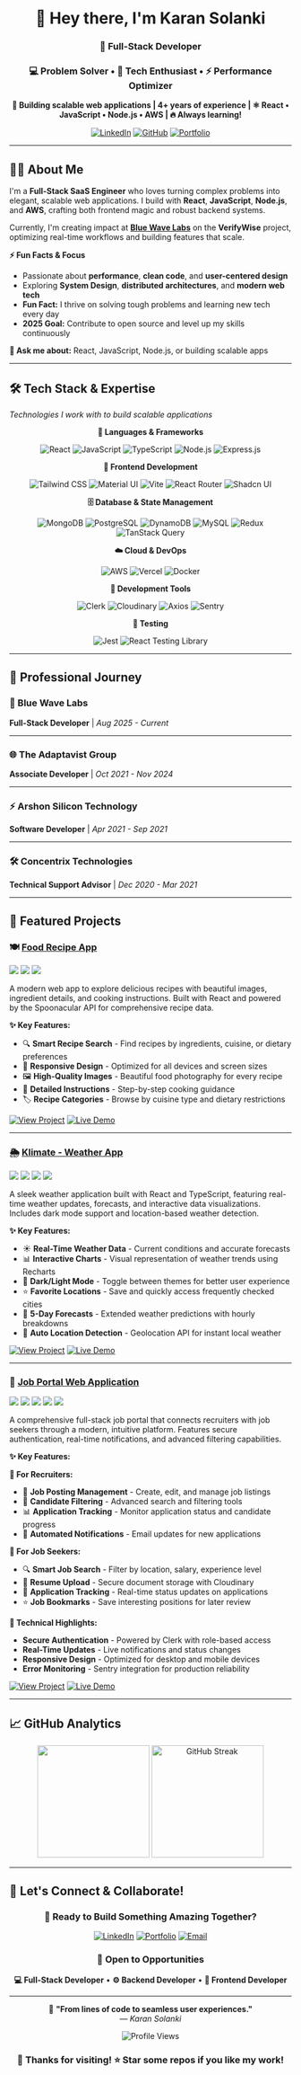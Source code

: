 <div align="center">
  
  # 👋 Hey there, I'm Karan Solanki
  
  ### 🚀 Full-Stack Developer
  ### 💻 Problem Solver • 🌟 Tech Enthusiast • ⚡ Performance Optimizer
  
   **🎯 Building scalable web applications | 4+ years of experience | ⚛️ React • JavaScript • Node.js • AWS | 🔥 Always learning!**
  
</div>

<div align="center">
  
  [![LinkedIn](https://img.shields.io/badge/LinkedIn-0077B5?style=for-the-badge&logo=linkedin&logoColor=white&labelColor=0077B5)](https://www.linkedin.com/in/solan117)
  [![GitHub](https://img.shields.io/badge/GitHub-181717?style=for-the-badge&logo=github&logoColor=white&labelColor=181717)](https://github.com/solan117)
  [![Portfolio](https://img.shields.io/badge/Portfolio-FF5722?style=for-the-badge&logo=google-chrome&logoColor=white&labelColor=FF5722)](https://bluewavelabs.ca/)
  
</div>

---

## 👨‍💻 **About Me**

I'm a **Full-Stack SaaS Engineer** who loves turning complex problems into elegant, scalable web applications. I build with **React**, **JavaScript**, **Node.js**, and **AWS**, crafting both frontend magic and robust backend systems.

Currently, I'm creating impact at **[Blue Wave Labs](https://bluewavelabs.ca/)** on the **VerifyWise** project, optimizing real-time workflows and building features that scale.

**⚡ Fun Facts & Focus**
- Passionate about **performance**, **clean code**, and **user-centered design**
- Exploring **System Design**, **distributed architectures**, and **modern web tech**
- **Fun Fact:** I thrive on solving tough problems and learning new tech every day
- **2025 Goal:** Contribute to open source and level up my skills continuously

**💬 Ask me about:** React, JavaScript, Node.js, or building scalable apps

---

## 🛠️ **Tech Stack & Expertise**
*Technologies I work with to build scalable applications*

<div align="center">

**🎯 Languages & Frameworks**

![React](https://img.shields.io/badge/React_18-20232A?style=for-the-badge&logo=react&logoColor=61DAFB)
![JavaScript](https://img.shields.io/badge/JavaScript_ES6+-F7DF1E?style=for-the-badge&logo=javascript&logoColor=black)
![TypeScript](https://img.shields.io/badge/TypeScript-007ACC?style=for-the-badge&logo=typescript&logoColor=white)
![Node.js](https://img.shields.io/badge/Node.js-43853D?style=for-the-badge&logo=node.js&logoColor=white)
![Express.js](https://img.shields.io/badge/Express.js-404D59?style=for-the-badge&logo=express&logoColor=white)

**🎨 Frontend Development**

![Tailwind CSS](https://img.shields.io/badge/Tailwind_CSS-38B2AC?style=for-the-badge&logo=tailwind-css&logoColor=white)
![Material UI](https://img.shields.io/badge/Material_UI-007FFF?style=for-the-badge&logo=mui&logoColor=white)
![Vite](https://img.shields.io/badge/Vite-646CFF?style=for-the-badge&logo=vite&logoColor=white)
![React Router](https://img.shields.io/badge/React_Router-CA4245?style=for-the-badge&logo=react-router&logoColor=white)
![Shadcn UI](https://img.shields.io/badge/Shadcn_UI-000000?style=for-the-badge&logo=shadcnui&logoColor=white)

**🗄️ Database & State Management**

![MongoDB](https://img.shields.io/badge/MongoDB-4EA94B?style=for-the-badge&logo=mongodb&logoColor=white)
![PostgreSQL](https://img.shields.io/badge/PostgreSQL-316192?style=for-the-badge&logo=postgresql&logoColor=white)
![DynamoDB](https://img.shields.io/badge/Amazon%20DynamoDB-4053D6?style=for-the-badge&logo=Amazon%20DynamoDB&logoColor=white)
![MySQL](https://img.shields.io/badge/MySQL-00000F?style=for-the-badge&logo=mysql&logoColor=white)
![Redux](https://img.shields.io/badge/Redux-764ABC?style=for-the-badge&logo=redux&logoColor=white)
![TanStack Query](https://img.shields.io/badge/TanStack_Query-FF4154?style=for-the-badge&logo=react-query&logoColor=white)

**☁️ Cloud & DevOps**

![AWS](https://img.shields.io/badge/AWS-232F3E?style=for-the-badge&logo=amazon-aws&logoColor=white)
![Vercel](https://img.shields.io/badge/Vercel-000000?style=for-the-badge&logo=vercel&logoColor=white)
![Docker](https://img.shields.io/badge/Docker-2496ED?style=for-the-badge&logo=docker&logoColor=white)

**🔧 Development Tools**

![Clerk](https://img.shields.io/badge/Clerk-6C47FF?style=for-the-badge&logo=clerk&logoColor=white)
![Cloudinary](https://img.shields.io/badge/Cloudinary-3448C5?style=for-the-badge&logo=cloudinary&logoColor=white)
![Axios](https://img.shields.io/badge/Axios-5A29E4?style=for-the-badge&logo=axios&logoColor=white)
![Sentry](https://img.shields.io/badge/Sentry-362D59?style=for-the-badge&logo=sentry&logoColor=white)

**🧪 Testing**

![Jest](https://img.shields.io/badge/Jest-323330?style=for-the-badge&logo=Jest&logoColor=white)
![React Testing Library](https://img.shields.io/badge/Testing_Library-E33332?style=for-the-badge&logo=testing-library&logoColor=white)

</div>

---

## 💼 Professional Journey

### 🚀 Blue Wave Labs
**Full-Stack Developer** | *Aug 2025 - Current*

---

### 🌐 The Adaptavist Group
**Associate Developer** | *Oct 2021 - Nov 2024*

---

### ⚡ Arshon Silicon Technology
**Software Developer** | *Apr 2021 - Sep 2021*

---

### 🛠️ Concentrix Technologies
**Technical Support Advisor** | *Dec 2020 - Mar 2021*

---

## 🚀 Featured Projects

### 🍽️ [Food Recipe App](https://github.com/solan117/food-app)

<div align="left">
  <img src="https://img.shields.io/badge/React-20232A?style=for-the-badge&logo=react&logoColor=61DAFB" />
  <img src="https://img.shields.io/badge/Spoonacular_API-FF6B35?style=for-the-badge&logo=api&logoColor=white" />
  <img src="https://img.shields.io/badge/CSS_Modules-1572B6?style=for-the-badge&logo=css3&logoColor=white" />
</div>

A modern web app to explore delicious recipes with beautiful images, ingredient details, and cooking instructions. Built with React and powered by the Spoonacular API for comprehensive recipe data.

**✨ Key Features:**
- 🔍 **Smart Recipe Search** - Find recipes by ingredients, cuisine, or dietary preferences
- 📱 **Responsive Design** - Optimized for all devices and screen sizes
- 🖼️ **High-Quality Images** - Beautiful food photography for every recipe
- 📄 **Detailed Instructions** - Step-by-step cooking guidance
- 🏷️ **Recipe Categories** - Browse by cuisine type and dietary restrictions

[![View Project](https://img.shields.io/badge/🔗_View_Project-FF5722?style=for-the-badge&logoColor=white)](https://github.com/solan117/food-app)
[![Live Demo](https://img.shields.io/badge/🌐_Live_Demo-4CAF50?style=for-the-badge&logoColor=white)](https://food-app-phi-three.vercel.app/)

---

### 🌦️ [Klimate - Weather App](https://github.com/solan117/weather_app)

<div align="left">
  <img src="https://img.shields.io/badge/React-20232A?style=for-the-badge&logo=react&logoColor=61DAFB" />
  <img src="https://img.shields.io/badge/TypeScript-007ACC?style=for-the-badge&logo=typescript&logoColor=white" />
  <img src="https://img.shields.io/badge/Tailwind_CSS-38B2AC?style=for-the-badge&logo=tailwind-css&logoColor=white" />
  <img src="https://img.shields.io/badge/OpenWeatherMap-EB6E4B?style=for-the-badge&logo=weatherapi&logoColor=white" />
</div>

A sleek weather application built with React and TypeScript, featuring real-time weather updates, forecasts, and interactive data visualizations. Includes dark mode support and location-based weather detection.

**✨ Key Features:**
- ☀️ **Real-Time Weather Data** - Current conditions and accurate forecasts
- 📊 **Interactive Charts** - Visual representation of weather trends using Recharts
- 🌙 **Dark/Light Mode** - Toggle between themes for better user experience
- ⭐ **Favorite Locations** - Save and quickly access frequently checked cities
- 📱 **5-Day Forecasts** - Extended weather predictions with hourly breakdowns
- 📍 **Auto Location Detection** - Geolocation API for instant local weather

[![View Project](https://img.shields.io/badge/🔗_View_Project-FF5722?style=for-the-badge&logoColor=white)](https://github.com/solan117/weather_app)
[![Live Demo](https://img.shields.io/badge/🌐_Live_Demo-4CAF50?style=for-the-badge&logoColor=white)](https://weatherapp-psi-three.vercel.app/)

---

### 💼 [Job Portal Web Application](https://github.com/solan117/Job-Board)

<div align="left">
  <img src="https://img.shields.io/badge/React-20232A?style=for-the-badge&logo=react&logoColor=61DAFB" />
  <img src="https://img.shields.io/badge/Node.js-43853D?style=for-the-badge&logo=node.js&logoColor=white" />
  <img src="https://img.shields.io/badge/Express.js-404D59?style=for-the-badge&logo=express&logoColor=white" />
  <img src="https://img.shields.io/badge/MongoDB-4EA94B?style=for-the-badge&logo=mongodb&logoColor=white" />
  <img src="https://img.shields.io/badge/Clerk-6C47FF?style=for-the-badge&logo=clerk&logoColor=white" />
</div>

A comprehensive full-stack job portal that connects recruiters with job seekers through a modern, intuitive platform. Features secure authentication, real-time notifications, and advanced filtering capabilities.

**✨ Key Features:**

**👔 For Recruiters:**
- 📝 **Job Posting Management** - Create, edit, and manage job listings
- 👥 **Candidate Filtering** - Advanced search and filtering tools
- 📊 **Application Tracking** - Monitor application status and candidate progress
- 📧 **Automated Notifications** - Email updates for new applications

**🎯 For Job Seekers:**
- 🔍 **Smart Job Search** - Filter by location, salary, experience level
- 📄 **Resume Upload** - Secure document storage with Cloudinary
- 📱 **Application Tracking** - Real-time status updates on applications
- ⭐ **Job Bookmarks** - Save interesting positions for later review

**🔐 Technical Highlights:**
- **Secure Authentication** - Powered by Clerk with role-based access
- **Real-Time Updates** - Live notifications and status changes
- **Responsive Design** - Optimized for desktop and mobile devices
- **Error Monitoring** - Sentry integration for production reliability

[![View Project](https://img.shields.io/badge/🔗_View_Project-FF5722?style=for-the-badge&logoColor=white)](https://github.com/solan117/Job-Board)
[![Live Demo](https://img.shields.io/badge/🌐_Live_Demo-4CAF50?style=for-the-badge&logoColor=white)](https://job-board-client-amber.vercel.app/)

---

## 📈 **GitHub Analytics**

<div align="center">

<img height="200" src="https://github-readme-stats.vercel.app/api?username=solan117&show_icons=true&theme=radical&include_all_commits=true&count_private=true&border_radius=20&border_color=58A6FF"/>
<img height="200" src="https://github-readme-streak-stats.herokuapp.com/?user=solan117&theme=radical&hide_border=false&border_radius=20&background=0D1117&border=58A6FF" alt="GitHub Streak" />

</div>

---

## 🤝 **Let's Connect & Collaborate!**

<div align="center">

### 💼 Ready to Build Something Amazing Together?

[![LinkedIn](https://img.shields.io/badge/💼_LinkedIn-Connect-0077B5?style=for-the-badge&logo=linkedin&logoColor=white)](https://www.linkedin.com/in/solan117)
[![Portfolio](https://img.shields.io/badge/🌐_Portfolio-Visit-FF5722?style=for-the-badge&logo=google-chrome&logoColor=white)](https://bluewavelabs.ca/)
[![Email](https://img.shields.io/badge/📧_Email-Get_In_Touch-D14836?style=for-the-badge&logo=gmail&logoColor=white)](mailto:solankikaran090@gmail.com)

### 🚀 **Open to Opportunities**

**💻 Full-Stack Developer** • **⚙️ Backend Developer** • **🎨 Frontend Developer**

---

💫 **"From lines of code to seamless user experiences."**  
*— Karan Solanki*


![Profile Views](https://komarev.com/ghpvc/?username=solan117&label=Profile%20views&color=brightgreen&style=for-the-badge)

### 🙏 Thanks for visiting! ⭐ Star some repos if you like my work!

</div>  
